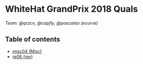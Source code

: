 # WhiteHat GrandPrix 2018 Quals
###### Team: @qrzcn, @capfly, @pascalao (ecurve)

## Table of contents

* [misc04 (Misc)](https://github.com/Lev9L-Team/ctf/tree/master/2018-08-18_whitehat_grandprix_quals/misc04)
* [re06 (rev)](https://github.com/Lev9L-Team/ctf/tree/master/2018-08-18_whitehat_grandprix_quals/re06)
